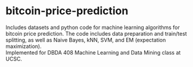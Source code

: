 # bitcoin-price-prediction
Includes datasets and python code for machine learning algorithms for bitcoin price prediction.
The code includes data preparation and train/test splitting, as well as Naive Bayes, kNN, SVM, and EM (expectation maximization).  
Implemented for DBDA 408 Machine Learning and Data Mining class at UCSC.

